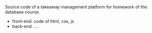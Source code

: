 Source code of a takeaway management platform for homework of the database course.
* front-end: code of html, css, js
* back-end: ....
